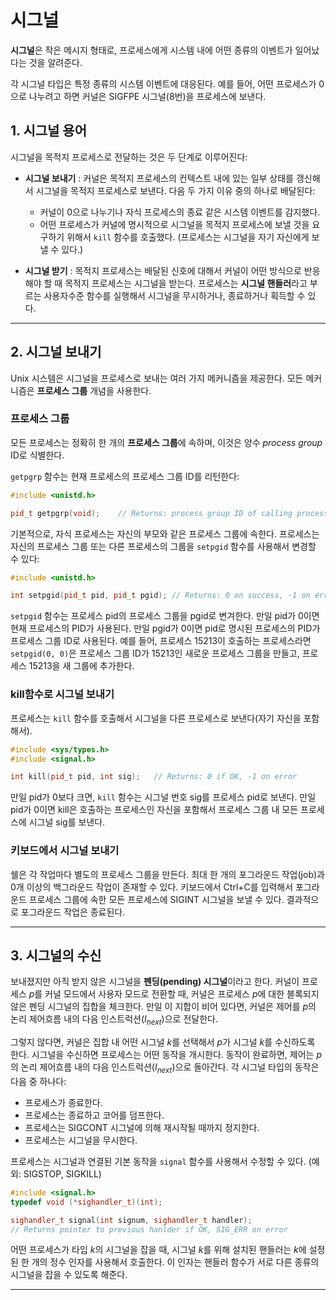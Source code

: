 # 시그널

**시그널**은 작은 메시지 형태로, 프로세스에게 시스템 내에 어떤 종류의 이벤트가 일어났다는 것을 알려준다.

각 시그널 타입은 특정 종류의 시스템 이벤트에 대응된다. 예를 들어, 어떤 프로세스가 0으로 나누려고 하면 커널은 SIGFPE 시그널(8번)을 프로세스에 보낸다. 

## 1. 시그널 용어

시그널을 목적지 프로세스로 전달하는 것은 두 단계로 이루어진다:

- **시그널 보내기** : 커널은 목적지 프로세스의 컨텍스트 내에 있는 일부 상태를 갱신해서 시그널을 목적지 프로세스로 보낸다. 다음 두 가지 이유 중의 하나로 배달된다:
  - 커널이 0으로 나누기나 자식 프로세스의 종료 같은 시스템 이벤트를 감지했다.
  - 어떤 프로세스가 커널에 명시적으로 시그널을 목적지 프로세스에 보낼 것을 요구하기 위해서 `kill` 함수를 호출했다. (프로세스는 시그널을 자기 자신에게 보낼 수 있다.)

- **시그널 받기** : 목적지 프로세스는 배달된 신호에 대해서 커널이 어떤 방식으로 반응해야 할 때 목적지 프로세스는 시그널을 받는다. 프로세스는 **시그널 핸들러**라고 부르는 사용자수준 함수를 실행해서 시그널을 무시하거나, 종료하거나 획득할 수 있다.

---

## 2. 시그널 보내기

Unix 시스템은 시그널을 프로세스로 보내는 여러 가지 메커니즘을 제공한다. 모든 메커니즘은 **프로세스 그룹** 개념을 사용한다.

### 프로세스 그룹

모든 프로세스는 정확히 한 개의 **프로세스 그룹**에 속하며, 이것은 양수 *process group* ID로 식별한다.

`getpgrp` 함수는 현재 프로세스의 프로세스 그룹 ID를 리턴한다:

```cpp
#include <unistd.h>

pid_t getpgrp(void);	// Returns: process group ID of calling process
```

기본적으로, 자식 프로세스는 자신의 부모와 같은 프로세스 그룹에 속한다. 프로세스는 자신의 프로세스 그룹 또는 다른 프로세스의 그룹을 `setpgid` 함수를 사용해서 변경할 수 있다:

```cpp
#include <unistd.h>

int setpgid(pid_t pid, pid_t pgid);	// Returns: 0 on success, -1 on error
```

`setpgid` 함수는 프로세스 pid의 프로세스 그룹을 pgid로 변겨한다. 만일 pid가 0이면 현재 프로세스의 PID가 사용된다. 만일 pgid가 0이면 pid로 명시된 프로세스의 PID가 프로세스 그룹 ID로 사용된다. 예를 들어, 프로세스 15213이 호출하는 프로세스라면 `setpgid(0, 0)`은 프로세스 그룹 ID가 15213인 새로운 프로세스 그룹을 만들고, 프로세스 15213을 새 그룹에 추가한다.

### kill함수로 시그널 보내기

프로세스는 `kill` 함수를 호출해서 시그널을 다른 프로세스로 보낸다(자기 자신을 포함해서).

```cpp
#include <sys/types.h>
#include <signal.h>

int kill(pid_t pid, int sig);	// Returns: 0 if OK, -1 on error
```

만일 pid가 0보다 크면, `kill` 함수는 시그널 번호 sig를 프로세스 pid로 보낸다. 만일 pid가 0이면 kill은 호출하는 프로세스인 자신을 포함해서 프로세스 그룹 내 모든 프로세스에 시그널 sig를 보낸다.

### 키보드에서 시그널 보내기

쉘은 각 작업마다 별도의 프로세스 그룹을 만든다. 최대 한 개의 포그라운드 작업(job)과 0개 이상의 백그라운드 작업이 존재할 수 있다. 키보드에서 Ctrl+C를 입력해서 포그라운드 프로세스 그룹에 속한 모든 프로세스에 SIGINT 시그널을 보낼 수 있다. 결과적으로 포그라운드 작업은 종료된다.

---

## 3. 시그널의 수신

보내졌지만 아직 받지 않은 시그널을 **펜딩(pending) 시그널**이라고 한다. 커널이 프로세스 *p*를 커널 모드에서 사용자 모드로 전환할 때, 커널은 프로세스 *p*에 대한 블록되지 않은 펜딩 시그널의 집합을 체크한다. 만일 이 지합이 비어 있다면, 커널은 제어를 *p*의 논리 제어흐름 내의 다음 인스트럭션($I_{next}​$)으로 전달한다.

그렇지 않다면, 커널은 집합 내 어떤 시그널 *k*를 선택해서 *p*가 시그널 *k*를 수신하도록 한다. 시그널을 수신하면 프로세스는 어떤 동작을 개시한다. 동작이 완료하면, 제어는 *p*의 논리 제어흐름 내의 다음 인스트럭션($I_{next}$)으로 돌아간다. 각 시그널 타입의 동작은 다음 중 하나다:

- 프로세스가 종료한다.
- 프로세스는 종료하고 코어를 덤프한다.
- 프로세스는 SIGCONT 시그널에 의해 재시작될 때까지 정지한다.
- 프로세스는 시그널을 무시한다.

프로세스는 시그널과 연결된 기본 동작을 `signal` 함수를 사용해서 수정할 수 있다. (예외: SIGSTOP, SIGKILL)

```cpp
#include <signal.h>
typedef void (*sighandler_t)(int);

sighandler_t signal(int signum, sighandler_t handler);
// Returns pointer to previous hanlder if OK, SIG_ERR on error
```

어떤 프로세스가 타입 *k*의 시그널을 잡을 때, 시그널 *k*를 위해 설치된 핸들러는 *k*에 설정된 한 개의 정수 인자를 사용해서 호출한다. 이 인자는 핸들러 함수가 서로 다른 종류의 시그널을 잡을 수 있도록 해준다.

---